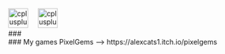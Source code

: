  ###
<div align="left">
  <img src="https://cdn.jsdelivr.net/gh/devicons/devicon/icons/cplusplus/cplusplus-original.svg" height="40" alt="cplusplus logo"/>
  <img width="12" />

  <img src="https://cdn.jsdelivr.net/gh/devicons/devicon/icons/csharp/csharp-original.svg" height="40" alt="cplusplus logo"/>
  <img width="12" />
</div>
###
<br>
### My games
PixelGems --> https://alexcats1.itch.io/pixelgems
